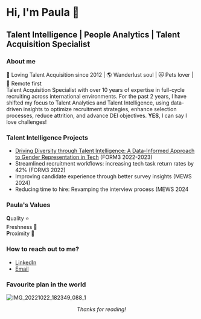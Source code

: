 # Hi, I'm Paula 👋
## Talent Intelligence | People Analytics | Talent Acquisition Specialist
### About me
💙 Loving Talent Acquisition since 2012 | 🌎 Wanderlust soul | 😻 Pets lover | 🏡 Remote first  
Talent Acquisition Specialist with over 10 years of expertise in full-cycle recruiting across international environments. For the past 2 years, I have shifted my focus to Talent Analytics and Talent Intelligence, using data-driven insights to optimize recruitment strategies, enhance selection processes, reduce attrition, and advance DEI objectives. **YES**, I can say I love challenges!  

### Talent Intelligence Projects
- [Driving Diversity through Talent Intelligence: A Data-Informed Approach to Gender Representation in Tech](https://docs.google.com/document/d/1w-IQxTihZBimoJW6j86l0L1ORVRA7FWt15yaw3RVJQw/edit?tab=t.0) (FORM3 2022-2023)  
- Streamlined recruitment workflows: increasing tech task return rates by 42% (FORM3 2022)  
- Improving candidate experience through better survey insights (MEWS 2024)  
- Reducing time to hire: Revamping the interview process (MEWS 2024  

### Paula's Values
**Q**uality ⭐  
**F**reshness 🌿         
**P**roximity 💌     
 
### How to reach out to me?
- [LinkedIn](https://www.linkedin.com/in/gomezpaula/)  
- [Email](mailto:pgomez.techtalent@gmail.com)  

### Favourite plan in the world
![IMG_20221022_182349_088_1](https://github.com/pgg89/pgg89/assets/79692339/18baa25c-55e6-46ee-a847-482f1d8fd535)  

*<p align="center"> Thanks for reading!*

